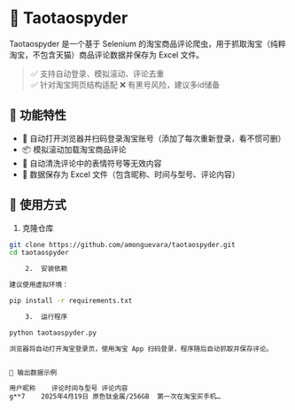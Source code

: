 # 🐍 Taotaospyder

Taotaospyder 是一个基于 Selenium 的淘宝商品评论爬虫，用于抓取淘宝（纯粹淘宝，不包含天猫）商品评论数据并保存为 Excel 文件。

> ✅ 支持自动登录、模拟滚动、评论去重  
> ✅ 针对淘宝网页结构适配
> ❌ 有黑号风险，建议多id储备  


## 🔧 功能特性

- 📌 自动打开浏览器并扫码登录淘宝账号（添加了每次重新登录，看不惯可删）
- 📦 模拟滚动加载淘宝商品评论
- 🧹 自动清洗评论中的表情符号等无效内容
- 💾 数据保存为 Excel 文件（包含昵称、时间与型号、评论内容）



## 🚀 使用方式

1. 克隆仓库

```bash
git clone https://github.com/amonguevara/taotaospyder.git
cd taotaospyder

	2.	安装依赖

建议使用虚拟环境：

pip install -r requirements.txt

	3.	运行程序

python taotaospyder.py

浏览器将自动打开淘宝登录页，使用淘宝 App 扫码登录，程序随后自动抓取并保存评论。


💼 输出数据示例

用户昵称	评论时间与型号	评论内容
g**7	2025年4月19日 原色钛金属/256GB	第一次在淘宝买手机…
